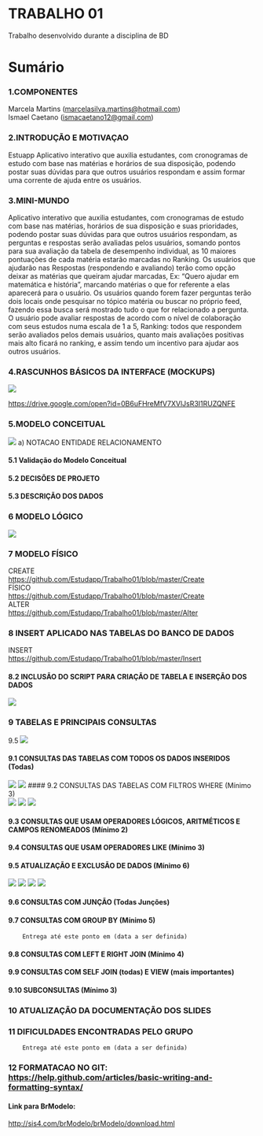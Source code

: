 # TRABALHO 01
Trabalho desenvolvido durante a disciplina de BD

# Sumário

### 1.COMPONENTES<br>
Marcela Martins (marcelasilva.martins@hotmail.com)<br>
Ismael Caetano (ismacaetano12@gmail.com)<br>

### 2.INTRODUÇÃO E MOTIVAÇAO<br>
Estuapp 
Aplicativo interativo que auxilia estudantes, com cronogramas de estudo com base nas matérias e horários de sua disposição, podendo postar suas dúvidas para que outros usuários respondam e assim formar uma corrente de ajuda entre os usuários. <br>

### 3.MINI-MUNDO<br>
Aplicativo interativo que auxilia estudantes, com cronogramas de estudo com base nas matérias, horários de sua disposição e suas prioridades, podendo postar suas dúvidas para que outros usuários respondam, as perguntas e respostas serão avaliadas pelos usuários, somando pontos para sua avaliação da tabela de desempenho individual, as 10 maiores pontuações de cada matéria estarão marcadas no Ranking. Os usuários que ajudarão nas Respostas (respondendo e avaliando) terão como opção deixar as matérias que queiram ajudar marcadas, Ex: “Quero ajudar em matemática e história”, marcando matérias o que for referente a elas aparecerá para o usuário. Os usuários quando forem fazer perguntas terão dois locais onde pesquisar no tópico matéria ou buscar no próprio feed, fazendo essa busca será mostrado tudo o que for relacionado a pergunta. O usuário pode avaliar respostas de acordo com o nível de colaboração com seus estudos numa escala de 1 a 5, Ranking: todos que respondem serão avaliados pelos demais usuários, quanto mais avaliações positivas mais alto ficará no ranking, e assim tendo um incentivo para ajudar aos outros usuários.  <br>

### 4.RASCUNHOS BÁSICOS DA INTERFACE (MOCKUPS)<br>
<img src="https://github.com/Estudapp/Trabalho01/blob/master/Login.png">


https://drive.google.com/open?id=0B6uFHreMfV7XVlJsR3I1RUZQNFE<br>


### 5.MODELO CONCEITUAL<br>
<img src="https://github.com/Estudapp/Trabalho01/blob/master/Modelo%20Conceitual.png">
    a) NOTACAO ENTIDADE RELACIONAMENTO

    
    

#### 5.1 Validação do Modelo Conceitual

#### 5.2 DECISÕES DE PROJETO

#### 5.3 DESCRIÇÃO DOS DADOS 
   
### 6	MODELO LÓGICO<br>
<img src="https://github.com/Estudapp/Trabalho01/blob/master/Modelo%20L%C3%B3gico.png">

### 7	MODELO FÍSICO<br>
CREATE<br>
https://github.com/Estudapp/Trabalho01/blob/master/Create<br>
FÍSICO<br>
https://github.com/Estudapp/Trabalho01/blob/master/Create<br>
ALTER<br> 
https://github.com/Estudapp/Trabalho01/blob/master/Alter<br>
 
### 8	INSERT APLICADO NAS TABELAS DO BANCO DE DADOS<br> 
INSERT <br>
https://github.com/Estudapp/Trabalho01/blob/master/Insert<br>

#### 8.2 INCLUSÃO DO SCRIPT PARA CRIAÇÃO DE TABELA E INSERÇÃO DOS DADOS
<img src="https://github.com/Estudapp/Trabalho01/blob/master/Tabela.png">

### 9	TABELAS E PRINCIPAIS CONSULTAS<br>
9.5 <img src="https://github.com/Estudapp/Trabalho01/blob/master/printAlter.png">
#### 9.1	CONSULTAS DAS TABELAS COM TODOS OS DADOS INSERIDOS (Todas) <br>

<img src="https://github.com/Estudapp/Trabalho01/blob/master/select.png">
<img src="https://github.com/Estudapp/Trabalho01/blob/master/select2.png">
#### 9.2	CONSULTAS DAS TABELAS COM FILTROS WHERE (Mínimo 3) <br>

<img src="https://github.com/Estudapp/Trabalho01/blob/master/printwher1.png">
<img src="https://github.com/Estudapp/Trabalho01/blob/master/printwher2.png">
<img src="https://github.com/Estudapp/Trabalho01/blob/master/printWhere3.png">

#### 9.3	CONSULTAS QUE USAM OPERADORES LÓGICOS, ARITMÉTICOS E CAMPOS RENOMEADOS (Mínimo 2)<br>
#### 9.4	CONSULTAS QUE USAM OPERADORES LIKE (Mínimo 3)  <br>
#### 9.5	ATUALIZAÇÃO E EXCLUSÃO DE DADOS (Mínimo 6)<br>

<img src="https://github.com/Estudapp/Trabalho01/blob/master/print%20atualiza%C3%A7ao2.png">
<img src="https://github.com/Estudapp/Trabalho01/blob/master/print%20atualiza%C3%A7ao3.png">
<img src="https://github.com/Estudapp/Trabalho01/blob/master/print%20atualiza%C3%A7ao4.png">
<img src="https://github.com/Estudapp/Trabalho01/blob/master/print%20atualiza%C3%A7ao5.png">

#### 9.6	CONSULTAS COM JUNÇÃO (Todas Junções)<br>
#### 9.7	CONSULTAS COM GROUP BY (Mínimo 5)<br>
        Entrega até este ponto em (data a ser definida)
        
#### 9.8	CONSULTAS COM LEFT E RIGHT JOIN (Mínimo 4) <br>
#### 9.9	CONSULTAS COM SELF JOIN (todas) E VIEW (mais importantes) <br>
#### 9.10	SUBCONSULTAS (Mínimo 3) <br>
### 10	ATUALIZAÇÃO DA DOCUMENTAÇÃO DOS SLIDES<br>
### 11	DIFICULDADES ENCONTRADAS PELO GRUPO<br>

        Entrega até este ponto em (data a ser definida)
        
### 12  FORMATACAO NO GIT: https://help.github.com/articles/basic-writing-and-formatting-syntax/

#### Link para BrModelo:
http://sis4.com/brModelo/brModelo/download.html
